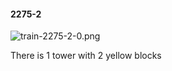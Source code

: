 #### 2275-2
![train-2275-2-0.png](https://github.com/lil-lab/nlvr/raw/master/nlvr/train/images/75/train-2275-2-0.png "train-2275-2-0.png")

There is 1 tower with 2 yellow blocks